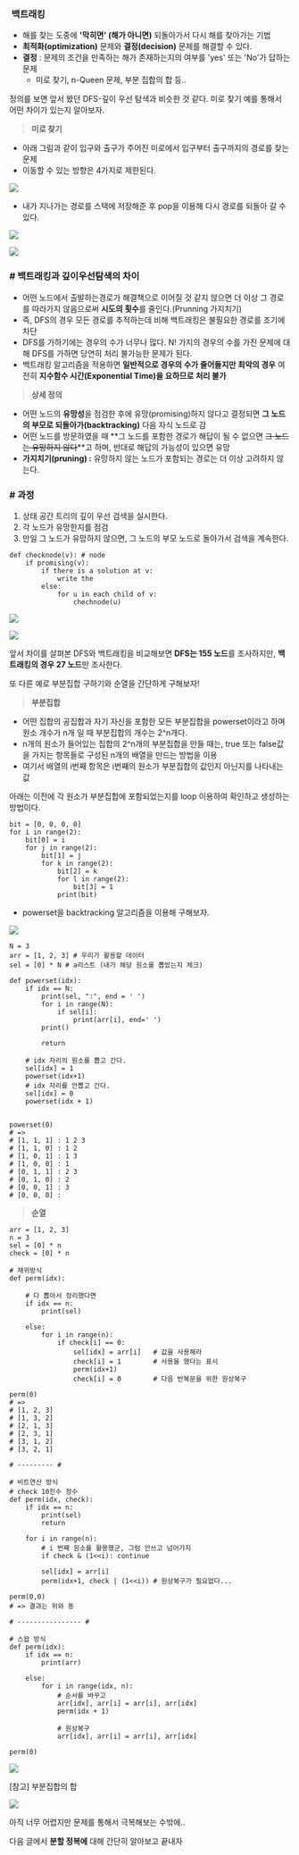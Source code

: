 

###  백트래킹

-   해를 찾는 도중에 **'막히면' (해가 아니면)** 되돌아가서 다시 해를 찾아가는 기법
-   **최적화(optimization)** 문제와 **결정(decision)** 문제를 해결할 수 있다.
-   **결정** : 문제의 조건을 만족하는 해가 존재하는지의 여부를 'yes' 또는 'No'가 답하는 문제  
    -   미로 찾기, n-Queen 문제, 부분 집합의 합 등..

정의를 보면 앞서 봤던 DFS-깊이 우선 탐색과 비슷한 것 같다. 미로 찾기 예를 통해서 어떤 차이가 있는지 알아보자.

> **미로 찾기**

-   아래 그림과 같이 입구와 출구가 주어진 미로에서 입구부터 출구까지의 경로를 찾는 문제
-   이동할 수 있는 방향은 4가지로 제한된다.

![](https://k.kakaocdn.net/dn/Qm4JZ/btrKlawIMuL/0mrtjOBqUuBhJQKhdFfgVk/img.png)

-   내가 지나가는 경로를 스택에 저장해준 후 pop을 이용해 다시 경로를 되돌아 갈 수 있다.

![](https://k.kakaocdn.net/dn/KMHfY/btrKetEQpMy/laNLKXu8HpV2Ep8cScGFA0/img.png)

![](https://k.kakaocdn.net/dn/db4J60/btrKhmdTsVL/CDi5CM1tT86ETONfPe0X1k/img.png)

### # 백트래킹과 깊이우선탐색의 차이

-   어떤 노드에서 출발하는경로가 해결책으로 이어질 것 같지 않으면 더 이상 그 경로를 따라가지 않음으로써 **시도의 횟수**를 줄인다.(Prunning 가지치기)
-   즉, DFS의 경우 모든 경로를 추적하는데 비해 백트래킹은 불필요한 경로를 조기에 차단
-   DFS를 가하기에는 경우의 수가 너무나 많다. N! 가지의 경우의 수를 가진 문제에 대해 DFS를 가하면 당연히 처리 불가능한 문제가 된다.
-   백트래킹 알고리즘을 적용하면 **일반적으로 경우의 수가 줄어들지만 최악의 경우** 여전히 **지수함수 시간(Exponential Time)을 요하므로 처리 불가**

> **상세 정의**

-   어떤 노드의 **유망성**을 점검한 후에 유망(promising)하지 않다고 결정되면 **그 노드의 부모로 되돌아가(backtracking)** 다음 자식 노드로 감
-   어떤 노드를 방문하였을 때 **그 노드를 포함한 경로가 해답이 될 수 없으면 ~~그 노드는 유망하지 않다~~**고 하며, 반대로 해답의 가능성이 있으면 유망
-   **가지치기(pruning) :** 유망하지 않는 노드가 포함되는 경로는 더 이상 고려하지 않는다.

### # 과정

1.  상태 공간 트리의 깊이 우선 검색을 실시한다.
2.  각 노드가 유망한지를 점검
3.  만일 그 노드가 유망하지 않으면, 그 노드의 부모 노드로 돌아가서 검색을 계속한다.

```
def checknode(v): # node
	if promising(v):
    	if there is a solution at v:
        	write the 
        else:
        	for u in each child of v:
            	chechnode(u)
```

![](https://k.kakaocdn.net/dn/dki665/btrKejhugUj/YjT3NRUsAnnKnZBqibJw7K/img.png)

![](https://k.kakaocdn.net/dn/rizKN/btrKknQSRGI/J7GNOFiEP2cLFK5kCRpRAK/img.png)

앞서 차이를 살펴본 DFS와 백트래킹을 비교해보면 **DFS는 155 노드**를 조사하지만, **백트래킹의 경우 27 노드**만 조사한다.

또 다른 예로 부분집합 구하기와 순열을 간단하게 구해보자!

> **부분집합**

-   어떤 집합의 공집합과 자기 자신을 포함한 모든 부분집합을 powerset이라고 하며 원소 개수가 n개 일 때 부분집합의 개수는 2^n개다.
-   n개의 원소가 들어있는 집합의 2^n개의 부분집합을 만들 때는, true 또는 false값을 가지는 항목들로 구성된 n개의 배열을 만드는 방법을 이용
-   여기서 배열의 i번째 항목은 i번째의 원소가 부분집합의 값인지 아닌지를 나타내는 값

아래는 이전에 각 원소가 부분집합에 포함되었는지를 loop 이용하여 확인하고 생성하는 방법이다.

```
bit = [0, 0, 0, 0]
for i in range(2):
    bit[0] = i
    for j in range(2):
        bit[1] = j
        for k in range(2):
        	bit[2] = k
            for l in range(2):
            	bit[3] = 1
            print(bit)
```

-   powerset을 backtracking 알고리즘을 이용해 구해보자.

![](https://k.kakaocdn.net/dn/cGzoJY/btrKkfyPzxQ/lsPuYZJcBwPkPequbXrJEK/img.png)

```
N = 3
arr = [1, 2, 3] # 우리가 활용할 데이터
sel = [0] * N # a리스트 (내가 해당 원소를 뽑았는지 체크)

def powerset(idx):
    if idx == N:
        print(sel, ":", end = ' ')
        for i in range(N):
            if sel[i]:
                print(arr[i], end=' ')
        print()
        
        return
    
    # idx 자리의 원소를 뽑고 간다.
    sel[idx] = 1
    powerset(idx+1)
    # idx 자리를 안뽑고 간다.
    sel[idx] = 0
    powerset(idx + 1)


powerset(0)
# =>
# [1, 1, 1] : 1 2 3 
# [1, 1, 0] : 1 2 
# [1, 0, 1] : 1 3 
# [1, 0, 0] : 1 
# [0, 1, 1] : 2 3 
# [0, 1, 0] : 2 
# [0, 0, 1] : 3 
# [0, 0, 0] :
```

> **순열**

```
arr = [1, 2, 3]
n = 3
sel = [0] * n
check = [0] * n

# 재귀방식
def perm(idx):
    
    # 다 뽑아서 정리했다면
    if idx == n:
        print(sel)
    
    else:
        for i in range(n):
            if check[i] == 0:
                sel[idx] = arr[i]   # 값을 사용해라
                check[i] = 1        # 사용을 했다는 표시
                perm(idx+1)
                check[i] = 0        # 다음 반복문을 위한 원상복구

perm(0)
# =>
# [1, 2, 3]
# [1, 3, 2]
# [2, 1, 3]
# [2, 3, 1]
# [3, 1, 2]
# [3, 2, 1]

# --------- #

# 비트연산 방식
# check 10진수 정수
def perm(idx, check):
    if idx == n:
        print(sel)
        return

    for i in range(n):
        # i 번째 원소를 활용했군, 그럼 안쓰고 넘어가지
        if check & (1<<i): continue

        sel[idx] = arr[i]
        perm(idx+1, check | (1<<i)) # 원상복구가 필요없다...

perm(0,0)
# => 결과는 위와 동

# ---------------- #

# 스왑 방식
def perm(idx):
    if idx == n:
        print(arr)

    else:
        for i in range(idx, n):
            # 순서를 바꾸고
            arr[idx], arr[i] = arr[i], arr[idx]
            perm(idx + 1)
            
            # 원상복구
            arr[idx], arr[i] = arr[i], arr[idx]

perm(0)
```

![](https://k.kakaocdn.net/dn/cYZ7ZH/btrKetLFIB5/C9PQkS82Nu5ukzQRrJ6kYk/img.png)

[참고] 부분집합의 합

![](https://k.kakaocdn.net/dn/8CPTp/btrKekHsQLB/1e7Ey2DUhZtc9ATeEAVQq0/img.png)

아직 너무 어렵지만 문제를 통해서 극복해보는 수밖에..

다음 글에서 **분할 정복에** 대해 간단히 알아보고 끝내자